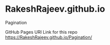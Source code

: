# RakeshRajeev.github.io
Pagination

GitHub Pages URI Link for this repo https://RakeshRajeev.github.io/Pagination/
